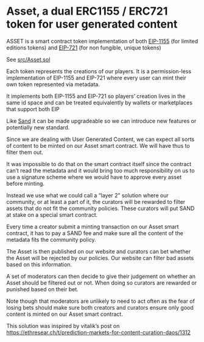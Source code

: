 Asset, a dual ERC1155 / ERC721 token for user generated content
===============================================================

ASSET is a smart contract token implementation of both [EIP-1155](https://eips.ethereum.org/EIPS/eip-1155) (for limited editions tokens) and [EIP-721](https://eips.ethereum.org/EIPS/eip-712) (for non fungible, unique tokens)

See [src/Asset.sol](src/Asset.sol)

Each token represents the creations of our players. It is a permission-less implementation of EIP-1155 and EIP-721 where every user can mint their own token represented via metadata.

It implements both EIP-1155 and EIP-721 so players’ creation lives in the same id space and can be treated equivalently by wallets or marketplaces that support both EIP

Like [Sand](Sand.md) it can be made upgradeable so we can introduce new features or potentially new standard.

Since we are dealing with User Generated Content, we can expect all sorts of content to be minted on our Asset smart contract. We will have thus to filter them out.

It was impossible to do that on the smart contract itself since the contract can’t read the metadata and it would bring too much responsibility on us to use a signature scheme where we would have to approve every asset before minting.

Instead we use what we could call a “layer 2” solution where our community, or at least a part of it, the curators will be rewarded to filter assets that do not fit the community policies. These curators will put SAND at stake on a special smart contract.

Every time a creator submit a minting transaction on our Asset smart contract, it has to pay a SAND fee and make sure all the content of the metadata fits the community policy.

The Asset is then published on our website and curators can bet whether the Asset will be rejected by our policies. Our website can filter bad assets based on this information.

A set of moderators can then decide to give their judgement on whether an Asset should be filtered out or not. When doing so curators are rewarded or punished based on their bet. 

Note though that moderators are unlikely to need to act often as the fear of losing bets should make sure both creators and curators ensure only good content is minted on our Asset smart contract.

This solution was inspired by vitalik’s post on https://ethresear.ch/t/prediction-markets-for-content-curation-daos/1312
